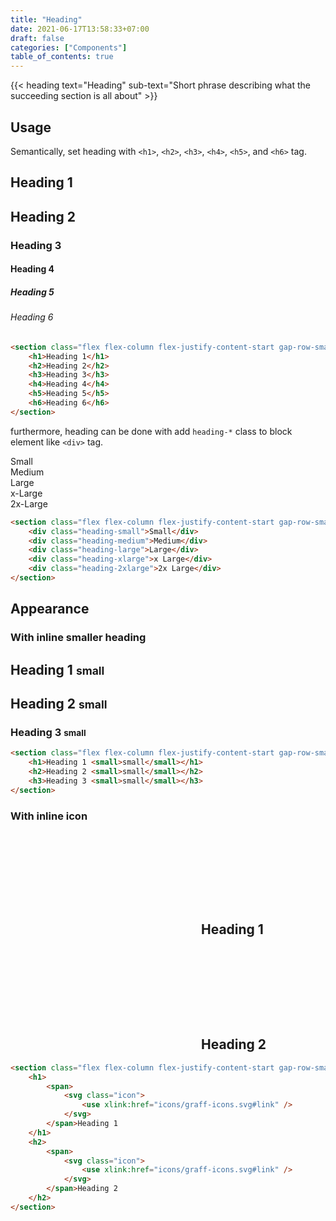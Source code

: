 ```yaml
---
title: "Heading"
date: 2021-06-17T13:58:33+07:00
draft: false
categories: ["Components"]
table_of_contents: true
---
```


{{< heading text="Heading" sub-text="Short phrase describing what the succeeding section is all about" >}}

## Usage

Semantically, set heading with `<h1>`, `<h2>`, `<h3>`, `<h4>`, `<h5>`, and `<h6>` tag.

<section class="flex flex-column flex-justify-content-start gap-row-small">
    <h1>Heading 1</h1>
    <h2>Heading 2</h2>
    <h3>Heading 3</h3>
    <h4>Heading 4</h4>
    <h5>Heading 5</h5>
    <h6>Heading 6</h6>
</section>

``` html
<section class="flex flex-column flex-justify-content-start gap-row-small">
    <h1>Heading 1</h1>
    <h2>Heading 2</h2>
    <h3>Heading 3</h3>
    <h4>Heading 4</h4>
    <h5>Heading 5</h5>
    <h6>Heading 6</h6>
</section>
```

furthermore, heading can be done with add `heading-*` class to block element like `<div>` tag.

<section class="flex flex-column flex-justify-content-start gap-row-small">
    <div class="heading-small">Small</div>
    <div class="heading-medium">Medium</div>
    <div class="heading-large">Large</div>
    <div class="heading-xlarge">x-Large</div>
    <div class="heading-2xlarge">2x-Large</div>
</section>

``` html
<section class="flex flex-column flex-justify-content-start gap-row-small">
    <div class="heading-small">Small</div>
    <div class="heading-medium">Medium</div>
    <div class="heading-large">Large</div>
    <div class="heading-xlarge">x Large</div>
    <div class="heading-2xlarge">2x Large</div>
</section>
```

## Appearance

### With inline smaller heading

<section class="flex flex-column flex-justify-content-start gap-row-small">
    <h1>Heading 1 <small>small</small></h1>
    <h2>Heading 2 <small>small</small></h2>
    <h3>Heading 3 <small>small</small></h3>
</section>

``` html
<section class="flex flex-column flex-justify-content-start gap-row-small">
    <h1>Heading 1 <small>small</small></h1>
    <h2>Heading 2 <small>small</small></h2>
    <h3>Heading 3 <small>small</small></h3>
</section>
```

### With inline icon

<section class="flex flex-column flex-justify-content-start gap-row-small">
    <h1>
        <span>
            <svg class="icon">
                <use xlink:href="icons/graff-icons.svg#link" />
            </svg>
        </span>Heading 1
    </h1>
    <h2>
        <span>
            <svg class="icon">
                <use xlink:href="icons/graff-icons.svg#link" />
            </svg>
        </span>Heading 2
    </h2>
</section>

``` html
<section class="flex flex-column flex-justify-content-start gap-row-small">
    <h1>
        <span>
            <svg class="icon">
                <use xlink:href="icons/graff-icons.svg#link" />
            </svg>
        </span>Heading 1
    </h1>
    <h2>
        <span>
            <svg class="icon">
                <use xlink:href="icons/graff-icons.svg#link" />
            </svg>
        </span>Heading 2
    </h2>
</section>
```